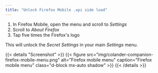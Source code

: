 ```yaml
---
title: "Unlock Firefox Mobile .xpi side load"
---
```


1. In Firefox Mobile, open the menu and scroll to *Settings*
2. Scroll to *About Firefox*
3. Tap five times the Firefox's logo

This will unlock the *Secret Settings* in your main *Settings* menu.

{{< details "Screenshot" >}}
{{< figure src="img/colander-companion-firefox-mobile-menu.png" alt="Firefox mobile menu" caption="Firefox mobile menu" class="d-block mx-auto shadow" >}}
{{< /details  >}}